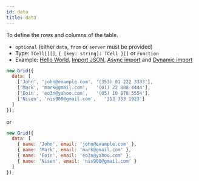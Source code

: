 ```yaml
---
id: data
title: data 
---
```


To define the rows and columns of the table.

 - `optional` (either `data`, `from` or `server` must be provided)
 - Type: `TCell[][]`, `{ [key: string]: TCell }[]` or `Function`
 - Example: [Hello World](../examples/hello-world.md), [Import JSON](../examples/import-json.md), [Async import](../examples/import-async.md) and [Dynamic import](../examples/import-function.md)

```js
new Grid({
  data: [
    ['John', 'john@example.com', '(353) 01 222 3333'],
    ['Mark', 'mark@gmail.com',   '(01) 22 888 4444'],
    ['Eoin', 'eo3n@yahoo.com',   '(05) 10 878 5554'],
    ['Nisen', 'nis900@gmail.com',   '313 333 1923']
  ]
});
```

or

```js
new Grid({
  data: [
    { name: 'John', email: 'john@example.com' },
    { name: 'Mark', email: 'mark@gmail.com' },
    { name: 'Eoin', email: 'eo3n@yahoo.com' },
    { name: 'Nisen', email: 'nis900@gmail.com' }
  ]
});
```
